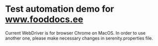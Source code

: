# Test automation demo for www.fooddocs.ee
Current WebDriver is for browser Chrome on MacOS. In order to use another one, please make necessary changes in serenity.properties file.